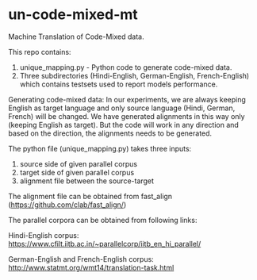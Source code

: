 # un-code-mixed-mt
Machine Translation of Code-Mixed data.

This repo contains:
1. unique_mapping.py - Python code to generate code-mixed data.
2. Three subdirectories (Hindi-English, German-English, French-English) which contains testsets used to report models performance.
 
Generating code-mixed data:
In our experiments, we are always keeping English as target language and only source language (Hindi, German, French) will be changed. We have generated alignments in this way only (keeping English as target). But the code will work in any direction and based on the direction, the alignments needs to be generated.

The python file (unique_mapping.py) takes three inputs:
  1. source side of given parallel corpus
  2. target side of given parallel corpus
  3. alignment file between the source-target
  
 The alignment file can be obtained from fast_align (https://github.com/clab/fast_align/)
 
 The parallel corpora can be obtained from following links:
 
 Hindi-English corpus: https://www.cfilt.iitb.ac.in/~parallelcorp/iitb_en_hi_parallel/
 
 German-English and French-English corpus: http://www.statmt.org/wmt14/translation-task.html
